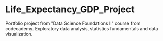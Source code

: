 # Life_Expectancy_GDP_Project
 Portfolio project from "Data Science Foundations II" course from codecademy. Exploratory data analysis, statistics fundamentals and data visualization.
